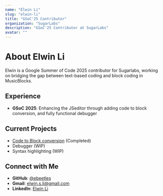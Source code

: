 ```yaml
---
name: "Elwin Li"
slug: "elwin-li"
title: "GSoC'25 Contributor"
organization: "SugarLabs"
description: "GSoC'25 Contributor at SugarLabs"
avatar: ""
---
```


<!--markdownlint-disable-->

# About Elwin Li

Elwin is a Google Summer of Code 2025 contributor for Sugarlabs, working on bridging the gap between text-based coding and block coding in MusicBlocks.

## Experience

- **GSoC 2025**: Enhancing the JSeditor through adding code to block conversion, and fully functional debugger

## Current Projects

- [Code to Block conversion](https://github.com/sugarlabs/musicblocks/pull/4707) (Completed)
- Debugger (WIP)
- Syntax highlighting (WIP)

## Connect with Me

- **GitHub**: [@ebeetles](https://github.com/ebeetles)
- **Gmail**: [elwin.s.li@gmail.com](mailto:elwin.s.li@gmail.com)
- **LinkedIn**: [Elwin Li](https://www.linkedin.com/in/elwinsli/)

